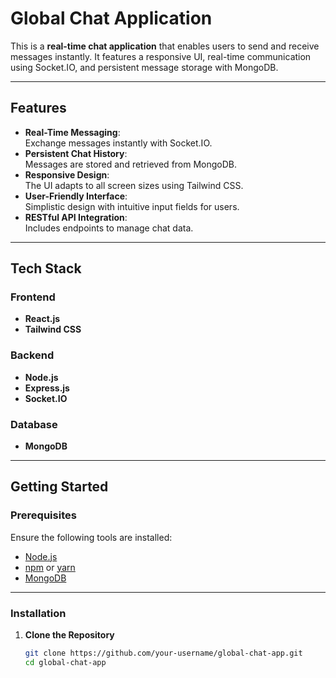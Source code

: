# **Global Chat Application**

This is a **real-time chat application** that enables users to send and receive messages instantly. It features a responsive UI, real-time communication using Socket.IO, and persistent message storage with MongoDB.

---

## **Features**

- **Real-Time Messaging**:  
  Exchange messages instantly with Socket.IO.
- **Persistent Chat History**:  
  Messages are stored and retrieved from MongoDB.
- **Responsive Design**:  
  The UI adapts to all screen sizes using Tailwind CSS.
- **User-Friendly Interface**:  
  Simplistic design with intuitive input fields for users.
- **RESTful API Integration**:  
  Includes endpoints to manage chat data.

---

## **Tech Stack**

### **Frontend**
- **React.js**  
- **Tailwind CSS**

### **Backend**
- **Node.js**  
- **Express.js**  
- **Socket.IO**

### **Database**
- **MongoDB**

---

## **Getting Started**

### **Prerequisites**
Ensure the following tools are installed:
- [Node.js](https://nodejs.org/)
- [npm](https://www.npmjs.com/) or [yarn](https://yarnpkg.com/)
- [MongoDB](https://www.mongodb.com/try/download/community)

---

### **Installation**

1. **Clone the Repository**  
   ```bash
   git clone https://github.com/your-username/global-chat-app.git
   cd global-chat-app
